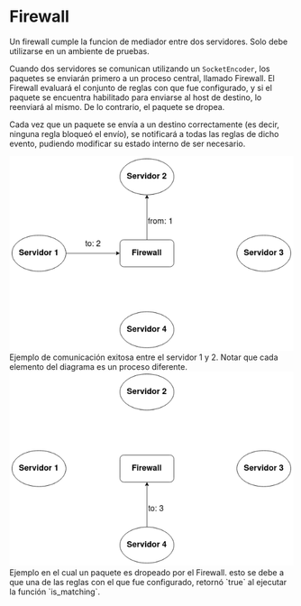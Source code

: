 # Firewall

Un firewall cumple la funcion de mediador entre dos servidores. Solo debe utilizarse en un ambiente de pruebas.

Cuando dos servidores se comunican utilizando un `SocketEncoder`, los paquetes se enviarán primero a un proceso
central, llamado Firewall. El Firewall evaluará el conjunto de reglas con que fue configurado, y si el paquete
se encuentra habilitado para enviarse al host de destino, lo reenviará al mismo. De lo contrario, el paquete se
dropea.

Cada vez que un paquete se envía a un destino correctamente (es decir, ninguna regla bloqueó el envío), se notificará
a todas las reglas de dicho evento, pudiendo modificar su estado interno de ser necesario.

<img src="./resources/diagrama_firewall.png">
Ejemplo de comunicación exitosa entre el servidor 1 y 2. Notar que cada elemento del diagrama es un proceso diferente.

<img src="./resources/diagrama_firewall_drop.png">
Ejemplo en el cual un paquete es dropeado por el Firewall. esto se debe a que una de las reglas con el que fue configurado, retornó `true` al ejecutar la función `is_matching`.